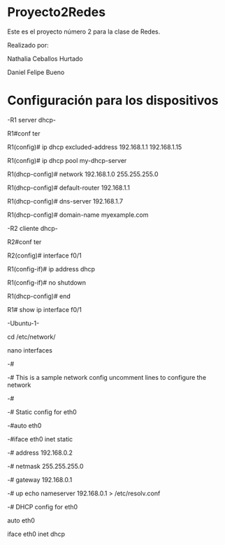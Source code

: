 # Proyecto2Redes
Este es el proyecto número 2 para la clase de Redes.

Realizado por:

Nathalia Ceballos Hurtado

Daniel Felipe Bueno

# Configuración para los dispositivos

-R1 server dhcp-

R1#conf ter

R1(config)# ip dhcp excluded-address 192.168.1.1 192.168.1.15

R1(config)# ip dhcp pool my-dhcp-server

R1(dhcp-config)# network 192.168.1.0 255.255.255.0

R1(dhcp-config)# default-router 192.168.1.1

R1(dhcp-config)# dns-server 192.168.1.7

R1(dhcp-config)# domain-name myexample.com


-R2 cliente dhcp-


R2#conf ter

R2(config)# interface f0/1

R1(config-if)# ip address dhcp

R1(config-if)# no shutdown

R1(dhcp-config)# end

R1# show ip interface f0/1



-Ubuntu-1-

cd /etc/network/

nano interfaces

-#

-# This is a sample network config uncomment lines to configure the network

-#


-# Static config for eth0

-#auto eth0

-#iface eth0 inet static

-#       address 192.168.0.2

-#       netmask 255.255.255.0

-#       gateway 192.168.0.1

-#       up echo nameserver 192.168.0.1 > /etc/resolv.conf

-# DHCP config for eth0

auto eth0

iface eth0 inet dhcp

